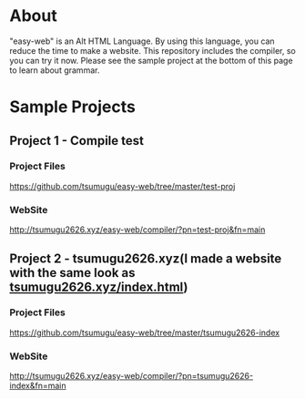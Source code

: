 # About
"easy-web" is an Alt HTML Language. By using this language, you can reduce the time to make a website. This repository includes the compiler, so you can try it now. Please see the sample project at the bottom of this page to learn about grammar. 

# Sample Projects
## Project 1 - Compile test
### Project Files
https://github.com/tsumugu/easy-web/tree/master/test-proj
### WebSite
http://tsumugu2626.xyz/easy-web/compiler/?pn=test-proj&fn=main
## Project 2 - tsumugu2626.xyz(I made a website with the same look as [tsumugu2626.xyz/index.html](http://tsumugu2626.xyz/index.html))
### Project Files
https://github.com/tsumugu/easy-web/tree/master/tsumugu2626-index
### WebSite
http://tsumugu2626.xyz/easy-web/compiler/?pn=tsumugu2626-index&fn=main

